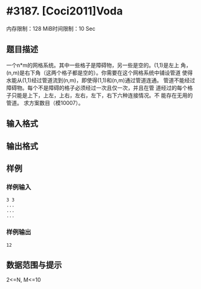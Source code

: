 # #3187. [Coci2011]Voda

内存限制：128 MiB时间限制：10 Sec

## 题目描述

一个n*m的网格系统。其中一些格子是障碍物，另一些是空的。(1,1)是左上
角，(n,m)是右下角（这两个格子都是空的）。你需要在这个网格系统中铺设管道
使得水能从(1,1)经过管道流到(n,m)，即使得(1,1)和(n,m)通过管道连通。 
管道不能经过障碍物。每个不是障碍的格子必须经过一次且仅一次，并且在管
道经过的每个格子只能是上下，上左，上右，左右，左下，右下六种连接情况。不
能存在无用的管道。 求方案数目（模10007）。 

## 输入格式

## 输出格式

## 样例

### 样例输入

    
    3 3 
    ... 
    ... 
    ... 
     
    

### 样例输出

    
    12
    

## 数据范围与提示

2<=N, M<=10
